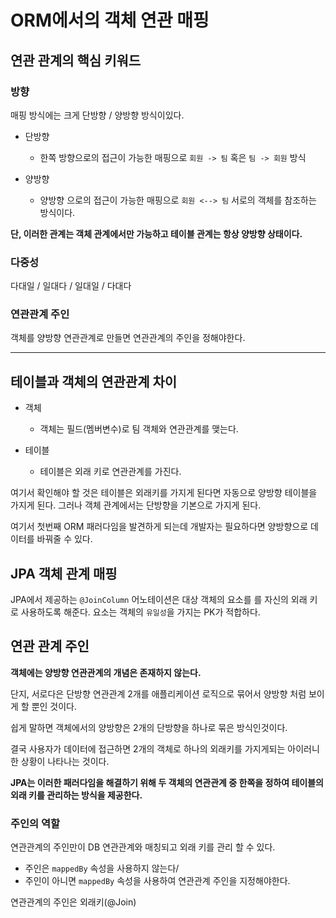 # ORM에서의 객체 연관 매핑


## 연관 관계의 핵심 키워드

### 방향

매핑 방식에는 크게 단방향 / 양방향 방식이있다. 
 
- 단방향
  - 한쪽 방향으로의 접근이 가능한 매핑으로 `회원 -> 팀` 혹은 `팀 -> 회원` 방식

- 양방향
  - 양방향 으로의 접근이 가능한 매핑으로 `회원 <--> 팀` 서로의 객체를 참조하는 방식이다. 

**단, 이러한 관계는 객체 관계에서만 가능하고 테이블 관계는 항상 양방향 상태이다.**

### 다중성

다대일 / 일대다 / 일대일 / 다대다

### 연관관계 주인

객체를 양방향 연관관계로 만들면 연관관계의 주인을 정해야한다.

---

## 테이블과 객체의 연관관계 차이

- 객체
    - 객체는 필드(멤버변수)로 팀 객체와 연관관계를 맺는다.

- 테이블
    - 테이블은 외래 키로 연관관계를 가진다.

여기서 확인해야 할 것은 테이블은 외래키를 가지게 된다면 자동으로 양방향 테이블을 가지게 된다.
그러나 객체 관계에서는 단방향을 기본으로 가지게 된다.

여기서 첫번째 ORM 패러다임을 발견하게 되는데 개발자는 필요하다면 양방향으로 데이터를 바꿔줄 수 있다.

## JPA 객체 관계 매핑

JPA에서 제공하는 `@JoinColumn` 어노테이션은 대상 객체의 요소를 를 자신의 외래 키로 사용하도록 해준다.
요소는 객체의 `유일성`을 가지는 PK가 적합하다.

## 연관 관계 주인
**객체에는 양방향 연관관계의 개념은 존재하지 않는다.**

단지, 서로다은 단방향 연관관계 2개를 애플리케이션 로직으로 묶어서 양방향 처럼 보이게 할 뿐인 것이다.

쉽게 말하면 객체에서의 양방향은 2개의 단방향을 하나로 묶은 방식인것이다.

결국 사용자가 데이터에 접근하면 2개의 객체로 하나의 외래키를 가지게되는 아이러니한 상황이 나타나는 것이다.

**JPA는 이러한 패러다임을 해결하기 위해 두 객체의 연관관계 중 한쪽을 정하여 테이블의 외래 키를 관리하는 방식을 제공한다.** 

### 주인의 역할
연관관계의 주인만이 DB 연관관계와 매칭되고 외래 키를 관리 할 수 있다.

- 주인은 `mappedBy` 속성을 사용하지 않는다/
- 주인이 아니면 `mappedBy` 속성을 사용하여 연관관계 주인을 지정해야한다.

연관관계의 주인은 외래키(@Join)